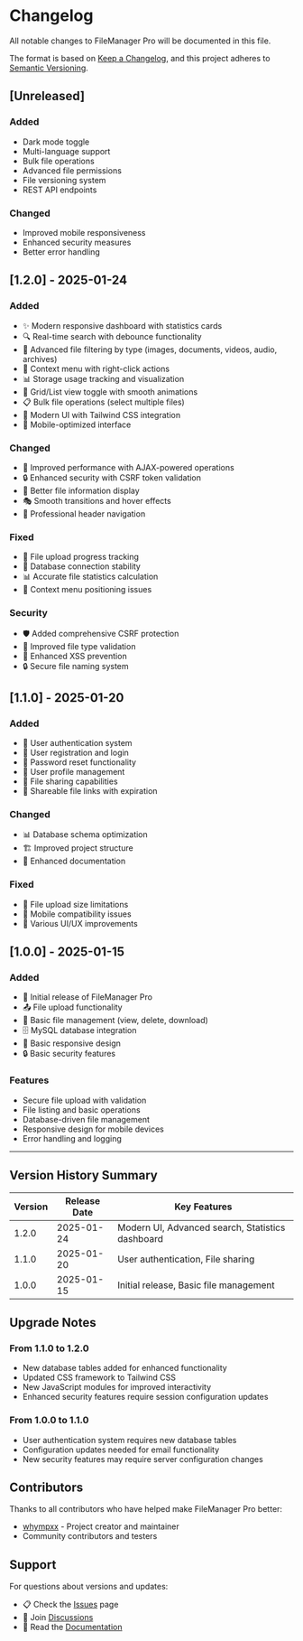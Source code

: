 # Changelog

All notable changes to FileManager Pro will be documented in this file.

The format is based on [Keep a Changelog](https://keepachangelog.com/en/1.0.0/),
and this project adheres to [Semantic Versioning](https://semver.org/spec/v2.0.0.html).

## [Unreleased]

### Added
- Dark mode toggle
- Multi-language support
- Bulk file operations
- Advanced file permissions
- File versioning system
- REST API endpoints

### Changed
- Improved mobile responsiveness
- Enhanced security measures
- Better error handling

## [1.2.0] - 2025-01-24

### Added
- ✨ Modern responsive dashboard with statistics cards
- 🔍 Real-time search with debounce functionality
- 📁 Advanced file filtering by type (images, documents, videos, audio, archives)
- 🎯 Context menu with right-click actions
- 📊 Storage usage tracking and visualization
- 🔄 Grid/List view toggle with smooth animations
- 📋 Bulk file operations (select multiple files)
- 🎨 Modern UI with Tailwind CSS integration
- 📱 Mobile-optimized interface

### Changed
- 🚀 Improved performance with AJAX-powered operations
- 🔒 Enhanced security with CSRF token validation
- 📝 Better file information display
- 🎭 Smooth transitions and hover effects
- 💼 Professional header navigation

### Fixed
- 🐛 File upload progress tracking
- 🔧 Database connection stability
- 📊 Accurate file statistics calculation
- 🎯 Context menu positioning issues

### Security
- 🛡️ Added comprehensive CSRF protection
- 🔐 Improved file type validation
- 🚫 Enhanced XSS prevention
- 🔒 Secure file naming system

## [1.1.0] - 2025-01-20

### Added
- 👤 User authentication system
- 📧 User registration and login
- 🔑 Password reset functionality
- 👥 User profile management
- 📁 File sharing capabilities
- 🔗 Shareable file links with expiration

### Changed
- 📊 Database schema optimization
- 🏗️ Improved project structure
- 📝 Enhanced documentation

### Fixed
- 🔧 File upload size limitations
- 📱 Mobile compatibility issues
- 🐛 Various UI/UX improvements

## [1.0.0] - 2025-01-15

### Added
- 🎉 Initial release of FileManager Pro
- 📤 File upload functionality
- 📁 Basic file management (view, delete, download)
- 🗄️ MySQL database integration
- 🎨 Basic responsive design
- 🔒 Basic security features

### Features
- Secure file upload with validation
- File listing and basic operations
- Database-driven file management
- Responsive design for mobile devices
- Error handling and logging

---

## Version History Summary

| Version | Release Date | Key Features |
|---------|-------------|--------------|
| 1.2.0   | 2025-01-24  | Modern UI, Advanced search, Statistics dashboard |
| 1.1.0   | 2025-01-20  | User authentication, File sharing |
| 1.0.0   | 2025-01-15  | Initial release, Basic file management |

## Upgrade Notes

### From 1.1.0 to 1.2.0
- New database tables added for enhanced functionality
- Updated CSS framework to Tailwind CSS
- New JavaScript modules for improved interactivity
- Enhanced security features require session configuration updates

### From 1.0.0 to 1.1.0
- User authentication system requires new database tables
- Configuration updates needed for email functionality
- New security features may require server configuration changes

## Contributors

Thanks to all contributors who have helped make FileManager Pro better:

- [whympxx](https://github.com/whympxx) - Project creator and maintainer
- Community contributors and testers

## Support

For questions about versions and updates:
- 📋 Check the [Issues](https://github.com/whympxx/SystemManagementFile/issues) page
- 💬 Join [Discussions](https://github.com/whympxx/SystemManagementFile/discussions)
- 📖 Read the [Documentation](README.md)
